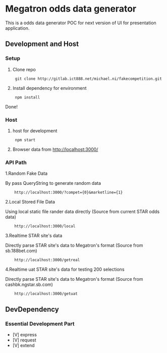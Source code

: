 # Megatron odds data generator #

This is a odds data generator POC for next version of UI for presentation application.

## Development and Host ##

### Setup ###

1. Clone repo

        git clone http://gitlab.ict888.net/michael.ni/fakecompetition.git

2. Install dependency for environment

        npm install

Done!

### Host ###

1. host for development 

        npm start 

2. Browser data from [http://localhost:3000/](http://localhost:3000/)

### API Path ###

1.Random Fake Data

By pass QueryString to generate random data

        http://localhost:3000/?compet={0}&marketline={1}

2.Local Stored File Data

Using local static file rander data directly (Source from current STAR odds data)

        http://localhost:3000/local

3.Realtime STAR site's data

Directly parse STAR site's data to Megatron's format (Source from sb.188bet.com)

        http://localhost:3000/getreal

4.Realtime uat STAR site's data for testing 200 selections

Directly parse STAR site's data to Megatron's format (Source from cashbk.ngstar.sb.com)

        http://localhost:3000/getuat

## DevDependency ##

### Essential Development Part ###
- [V] express
- [V] request
- [V] extend